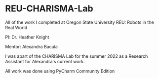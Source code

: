 # REU-CHARISMA-Lab
All of the work I completed at Oregon State University REU: Robots in the Real World

PI: Dr. Heather Knight

Mentor: Alexandra Bacula

I was apart of the CHARISMA Lab for the summer 2022 as a Research Assistant for Alexandra's current work.

All work was done using PyCharm Community Edition
